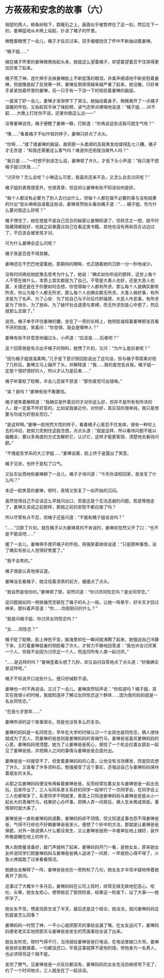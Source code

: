 # 方莜莜和安念的故事（六）

相望的两人，柳条树枝下，鹅暖石之上，画面似乎被暂停在了这一刻，然后在下一刻，姜琳猛地从木椅上站起，扑进了橘子的怀里。

微瞪着眼愣了一会儿，橘子才反应过来，双手缓缓抱住了怀中不断抽动着姜琳。

“橘子姐……”

缩在橘子怀里的姜琳微微抬起头来，她就这么望着橘子，却望着望着忍不住哭得更加厉害了起来。

橘子慌了神，连忙伸手去抹姜琳脸上不断低落的眼泪，并柔声细语地不断安慰着姜琳，但就像是起了反效果一样，姜琳反倒哭得越来越严重了起来，她没辙，只好单手紧紧抱着怀里的姜琳，另一只手有一下没一下的轻抚着姜琳的脑袋。

一直哭了好一会儿，姜琳才渐渐停下了哭泣，她抽动着鼻子，稍微离开了一点橘子温暖的怀抱，又抬起双手抹了抹脸颊，语气还带点哽咽地说道：“橘子姐……对不起……大晚上打扰你不说，还害你跑这么远——”

没等姜琳说完，橘子便瞪了姜琳一眼，打断道：“你再说这些话我可就生气啦？”

“噢……”看着橘子不似作假的样子，姜琳只好点了点头。

“你呀……”揉了揉姜琳的脑袋，直把那一头柔顺的及肩黑发给揉得乱七八糟，橘子才无奈道：“和我还需要这么客气吗？难道你还把我当做外人吗？”

“我只是……”一时想不到该怎么说，姜琳顿了许久，才低下头小声道：“我只是不想橘子姐讨厌我……”

“讨厌你？怎么会呢？小琳这么可爱，我喜欢还来不及，又怎么会去讨厌呢？”

橘子姐的表情很意外，也很真挚，但这却让姜琳有些不知该如何是好。

“每个人都没有必要为了别人去付出什么，但每个人都在做不必要的事与没有结果的付出”低头喃喃自语着这些话，姜琳突然抬头看向橘子道：“……橘子姐，你为什么要对我这么好呢？”

橘子愣住了，她在想是不是自己百合的秘密让姜琳知道了，但转念又一想，她平时隐藏得都挺好，也就之前暴露过自己在看这类书籍，其他也没有再和百合沾边过了，不应该会被发现才对。

可为什么姜琳会这么问呢？

橘子真是百思不得其解。

姜琳还在干巴巴地望着她，那期待的眼眸，也正随着她的沉默一分一秒地减少。

没有时间再给她犹豫去思考为什么了，她说：“确实如你所说的那样，这世上每个人不管在做什么，本质上其实都是为了自己。不管是大善人也好，还是大恶人也罢，关键还是在于你要如何去想，你觉得每个人都有所求，那么每个人就确实都有所求，你认为每个人都无所求，那么每个人也确实都无所求。大善人做好事，有所求是为了名声、为了心安、为了给自己与子孙后代积福德，大恶人作恶事，有所求是为了快乐、为了放纵、为了破坏社会道德与束缚，而无所求则是心中想了，然后就那么去做了。”

说完，橘子单手环住姜琳的腰，坐在了一旁的长椅上，她侧脸凝视着姜琳那张百看不厌的脸庞，笑着问：“你觉得，我会是哪种人？”

姜琳有些不好意思地偏过头，小声道：“应该是……后者吧？”

这个回答倒是有点出乎橘子的预料，她愣了片刻，又问：“为什么是后者呢？”

“因为橘子姐很温柔啊。”几乎是下意识侧回脸说出了这句话，但与橘子零距离对视了几秒后，姜琳又马上偏开了头，并解释道：“我……我的直觉告诉我，橘子姐一定是个很好很好的人，所以才认为是后者……”

橘子听着眨了眨眼，半会儿忍俊不禁道：“那你直觉可出错咯。”

“诶？是吗？”姜琳有些不敢置信。

橘子便笑着解释道：“我确实是怀着目的才对你这么好，但并不是所有有所求的人，就一定是不怀好意的。比如说我接近你，对你好，其实目的很单纯，我只是想要与你成为好朋友而已。”

“是这样啊。”姜琳一脸恍然大悟的样子，看着橘子心里忍不住发痒，很有一种咬上去的冲动，她努力克制住这股念想，点点头道：“就是这样，所以看待问题不能以偏概全，要以多角度的方式去解析它，认识它，这样才能更客观、清楚地去看待问题。”

“不愧是哲学系的大三学姐……”姜琳说着，脸上终于是露出了笑意。

橘子见状，也终于是松了口气。

又扯东扯西地和姜琳聊了一会儿，橘子才询问道：“今天你请假回家，是发生了什么吗？”

本还一脸笑意的姜琳，顿时，表情又恢复了一如开始的沉闷。

虽然觉得自己不应该这么早就问出口，但是这是个无法逃避的问题，若是等她走了，姜琳又变成之前那样，那她之前的安慰不都白做了吗？

所以尽管有点不忍，但橘子还是问道：“不能和橘子姐说说吗？”

“……”沉默了片刻，就在橘子以为姜琳真的不肯说时，姜琳却忽然又开了口：“也不是不能说吧……”

缓了一会儿，姜琳伸手撑开橘子的怀抱，用强笑着继续说道：“只是那种事情，说了确实有些让人觉得好笑罢了。”

“我不会笑的。”

橘子很是认真地保证道。

姜琳没去看橘子，她注视着漆黑的前方，缓缓点了点头。

“我自然是信你的。”姜琳顿了顿，突然问道：“你讨厌同性恋吗？是女同学恋。”

这问题就如同一柄铁锤凭空砸在了橘子的头上一般，让她一阵晕乎，好半天才回过神来，颤抖着声音道：“你……你刚刚问的什么？”

“我是问橘子姐，你讨厌女同性恋吗？”

“女……同性恋？”

橘子眨了眨眼，脸上神色不变，脑海里却在一瞬间就沸腾了起来，她强迫自己冷静下来，又盯着姜琳低垂的侧脸看了许久，才努力平静地回答道：“我也许会讨厌某一个人，但我不会因为讨厌这一个人，而连同所有人类一起讨厌。”

“……是这样的吗？”姜琳歪着头想了几秒，却又自问自答地点了点头道：“好像确实是这样呢。”

橘子不知该开口说些什么，便只好缄默不语。

姜琳也一时不再说话，又过了一会儿，姜琳突然轻声说：“你知道吗？橘子姐，其实在我很小的时候，我就知道并了解过女同性恋这个群体……因为我的妈妈就是一名女同性恋。”

“在我七岁那年……”

姜琳所讲的这个故事很长，但是也没有多么的复杂。

姜琳的妈妈是一名同性恋，早年在大学的时候认识一个女孩也是同性恋，俩人很快就成为了恋人，而姜琳的爸爸则是姜琳妈妈的青梅竹马，姜琳爸爸喜欢姜琳妈妈的心思，姜琳妈妈很清楚，她为了让姜琳爸爸死心，便找了一个机会拉着女朋友一起见了姜琳爸爸，并把俩人之间的事情与姜琳爸爸合盘托出。

姜琳爸爸一时接受不了，但爱着姜琳妈妈的心意，让他没有当场爆发，而是回去想了许久，又查看了许多资料后，勉强接受了这个事实，还强迫自己与姜琳妈妈保持着朋友的关系。

从那之后姜琳妈妈便没有再躲着姜琳爸爸，反而经常拉着女友与姜琳爸爸一起出去玩，后来毕业了，三人与同系里关系好的同学一起举行了一次同学会，在同学会上三人也都喝多了，系里同学不明就里，表面上只知道姜琳妈妈与姜琳爸爸是从小一起长大的青梅竹马，结果好心办坏事，把俩人弄一间房后，俩人生米煮成熟饭，事情顿时就大条了。

姜琳爸爸一直和姜琳妈妈道歉，姜琳妈妈却不领情，但又知道这事也怨不得姜琳爸爸，气得不行却也不好朝姜琳爸爸发火，便想了个折中的方法，那就是让姜琳爸爸保密，对外一致说俩人什么都没发生，又让姜琳爸爸把一半被单扯地上铺好，装作昨晚是睡在地上的样子。

俩人刚商量准备好，敲门声就响了起来，姜琳妈妈开门一看，是她女友，原来她女友听说同学们把姜琳妈妈与姜琳爸爸俩人送进了一间房，一早就担心得不得了，火急火燎就跑了过来看看情况。

她跟女友解释了一阵，姜琳爸爸也在一旁附和了几句，她女友才半信半疑地带着她离开了房间。

这事过了大概半个多月后，姜琳妈妈在公司上班时，经常无缘无故地犯恶心、呕吐、头晕，她女友担心，便带她去了医院检查，结果这一检查下，出了大事——她怀孕了。

她女友不信，愣是找医生说了半天，最后还是这个结论，她没法，就问姜琳妈妈这到底是怎么回事？

姜琳妈妈一时慌了神，一不小心就把那天的事给说漏了嘴，在女友追问下，姜琳妈妈便老老实实地把那天与姜琳爸爸发生的荒唐事给全说了出来。

她女友听完，顿时气得不行，当场就给姜琳爸爸打电话，在电话里破口大骂，姜琳爸爸却全数接着，一句都没还口，毕竟这事就算不是他的错，但他身为一名男人，也必须得背这个锅不是。

发完了脾气，见姜琳爸爸一点反应都没有，姜琳妈妈的女友也没劲继续骂下去了，约了一个时间地点，三人就坐在了一起谈话。
